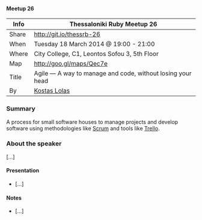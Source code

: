 #### Meetup 26

| Info         | Thessaloniki Ruby Meetup 26                                |
| ------------ | ---------------------------------------------------------- |
| Share        | http://git.io/thessrb-26                                   |
| When         | Tuesday 18 March 2014 @ 19:00 - 21:00                      |
| Where        | City College, C1, Leontos Sofou 3, 5th Floor               |
| Map          | http://goo.gl/maps/Qec7e                                   |
| Title        | Agile — A way to manage and code, without losing your head |
| By           | [Kostas Lolas](https://github.com/costasdroid) |

### Summary

A process for small software houses to manage projects and develop software
using methodologies like [Scrum](http://tinyurl.com/o52xx54) and tools like
[Trello](https://trello.com/).

### About the speaker

[...]

#### Presentation

* [...]

#### Notes

* [...]
